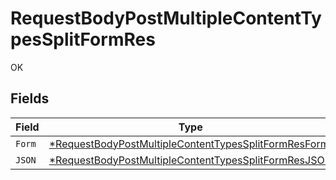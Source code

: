 # RequestBodyPostMultipleContentTypesSplitFormRes

OK


## Fields

| Field                                                                                                                                  | Type                                                                                                                                   | Required                                                                                                                               | Description                                                                                                                            |
| -------------------------------------------------------------------------------------------------------------------------------------- | -------------------------------------------------------------------------------------------------------------------------------------- | -------------------------------------------------------------------------------------------------------------------------------------- | -------------------------------------------------------------------------------------------------------------------------------------- |
| `Form`                                                                                                                                 | [*RequestBodyPostMultipleContentTypesSplitFormResForm](../../models/operations/requestbodypostmultiplecontenttypessplitformresform.md) | :heavy_minus_sign:                                                                                                                     | N/A                                                                                                                                    |
| `JSON`                                                                                                                                 | [*RequestBodyPostMultipleContentTypesSplitFormResJSON](../../models/operations/requestbodypostmultiplecontenttypessplitformresjson.md) | :heavy_minus_sign:                                                                                                                     | N/A                                                                                                                                    |